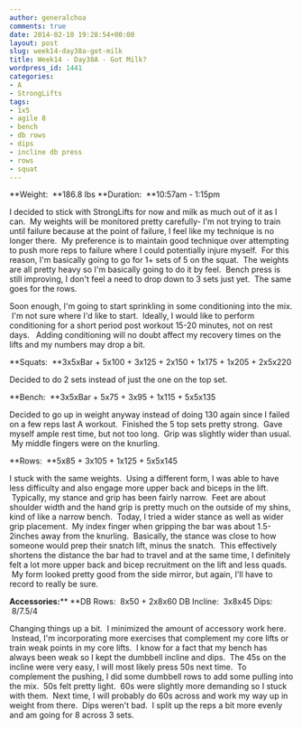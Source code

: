 ```yaml
---
author: generalchoa
comments: true
date: 2014-02-10 19:28:54+00:00
layout: post
slug: week14-day38a-got-milk
title: Week14 - Day38A - Got Milk?
wordpress_id: 1441
categories:
- A
- StrongLifts
tags:
- 1x5
- agile 8
- bench
- db rows
- dips
- incline db press
- rows
- squat
---
```


**Weight:  **186.8 lbs
**Duration:  **10:57am - 1:15pm

I decided to stick with StrongLifts for now and milk as much out of it as I can.  My weights will be monitored pretty carefully- I'm not trying to train until failure because at the point of failure, I feel like my technique is no longer there.  My preference is to maintain good technique over attempting to push more reps to failure where I could potentially injure myself.  For this reason, I'm basically going to go for 1+ sets of 5 on the squat.  The weights are all pretty heavy so I'm basically going to do it by feel.  Bench press is still improving, I don't feel a need to drop down to 3 sets just yet.  The same goes for the rows.

Soon enough, I'm going to start sprinkling in some conditioning into the mix.  I'm not sure where I'd like to start.  Ideally, I would like to perform conditioning for a short period post workout 15-20 minutes, not on rest days.   Adding conditioning will no doubt affect my recovery times on the lifts and my numbers may drop a bit.

**Squats:  **3x5xBar + 5x100 + 3x125 + 2x150 + 1x175 + 1x205 + 2x5x220

Decided to do 2 sets instead of just the one on the top set.

**Bench:  **3x5xBar + 5x75 + 3x95 + 1x115 + 5x5x135

Decided to go up in weight anyway instead of doing 130 again since I failed on a few reps last A workout.  Finished the 5 top sets pretty strong.  Gave myself ample rest time, but not too long.  Grip was slightly wider than usual.  My middle fingers were on the knurling.

**Rows:  **5x85 + 3x105 + 1x125 + 5x5x145

I stuck with the same weights.  Using a different form, I was able to have less difficulty and also engage more upper back and biceps in the lift.  Typically, my stance and grip has been fairly narrow.  Feet are about shoulder width and the hand grip is pretty much on the outside of my shins, kind of like a narrow bench.  Today, I tried a wider stance as well as wider grip placement.  My index finger when gripping the bar was about 1.5-2inches away from the knurling.  Basically, the stance was close to how someone would prep their snatch lift, minus the snatch.  This effectively shortens the distance the bar had to travel and at the same time, I definitely felt a lot more upper back and bicep recruitment on the lift and less quads.  My form looked pretty good from the side mirror, but again, I'll have to record to really be sure.

**Accessories:****
**DB Rows:  8x50 + 2x8x60
DB Incline:  3x8x45
Dips:  8/7.5/4

Changing things up a bit.  I minimized the amount of accessory work here.  Instead, I'm incorporating more exercises that complement my core lifts or train weak points in my core lifts.  I know for a fact that my bench has always been weak so I kept the dumbbell incline and dips.  The 45s on the incline were very easy, I will most likely press 50s next time.  To complement the pushing, I did some dumbbell rows to add some pulling into the mix.  50s felt pretty light.  60s were slightly more demanding so I stuck with them.  Next time, I will probably do 60s across and work my way up in weight from there.  Dips weren't bad.  I split up the reps a bit more evenly and am going for 8 across 3 sets.
